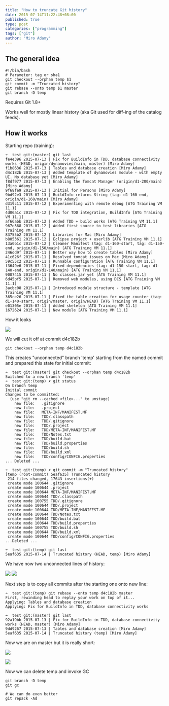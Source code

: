 ```yaml
---
title: "How to truncate Git history"
date: 2015-07-14T11:22:48+08:00
published: true
type: post
categories: ["programming"]
tags: ["git"]
author: "Miro Adamy"
---
```


## The general idea

```
#!/bin/bash
# Parameter: tag or sha1
git checkout --orphan temp $1
git commit -m "Truncated history"
git rebase --onto temp $1 master
git branch -D temp
```

Requires Git 1.8+

Works well for mostly linear history (aka Git used for diff-ing of the catalog feeds).

## How it works

Starting repo (training):

```
➜  test git:(master) git last
fe4e396 2015-07-13 | Fix for BuildInfo in TDD, database connectivity works (HEAD, origin/dynamovies/main, master) [Miro Adamy]
f1b8636 2015-07-13 | Tables and database creation [Miro Adamy]
d4c182b 2015-07-13 | Added template of dynamovies module - with empty UI. No database yet [Miro Adamy]
f8df977 2015-07-13 | Enabling the Tomcat Manager (origin/d1-200/main) [Miro Adamy]
9f68fe9 2015-07-13 | Initial for Persons [Miro Adamy]
9bd92e3 2015-07-13 | BuildInfo returns String (tag: d1-160-end, origin/d1-160/main) [Miro Adamy]
d319c11 2015-07-12 | Experimenting with remote debug [ATG Training VM 11.1]
4d06a1c 2015-07-12 | Fix for TDD integration, BuildInfo [ATG Training VM 11.1]
af66abb 2015-07-12 | Added TDD + build works [ATG Training VM 11.1]
967e368 2015-07-12 | Added first source to test libraries [ATG Training VM 11.1]
83755b2 2015-07-12 | Libraries for Mac [Miro Adamy]
b805361 2015-07-12 | Eclipse project + userlib [ATG Training VM 11.1]
13a0b1c 2015-07-12 | Cleaner Manifest (tag: d1-160-start, tag: d1-150-end, origin/d1-150/main) [ATG Training VM 11.1]
246dd9f 2015-07-11 | Better way how to create tables [Miro Adamy]
41c626f 2015-07-11 | Resolved tomcat issues on Mac [Miro Adamy]
59c55c2 2015-07-11 | Runnable configuration [ATG Training VM 11.1]
f3649e6 2015-07-11 | Fixed dependencies (tag: d1-150-start, tag: d1-140-end, origin/d1-140/main) [ATG Training VM 11.1]
9007415 2015-07-11 | No classes.jar yet [ATG Training VM 11.1]
6d45bf5 2015-07-11 | Removed web modules, using DCS [ATG Training VM 11.1]
3acbc08 2015-07-11 | Introduced module structure - template [ATG Training VM 11.1]
365ce26 2015-07-11 | Fixed the table creation for usage counter (tag: d1-140-start, origin/master, origin/HEAD) [ATG Training VM 11.1]
e01305e 2015-07-11 | Added skeleton [ATG Training VM 11.1]
1672624 2015-07-11 | New module [ATG Training VM 11.1]
```

How it looks

![](/images/cut-git-1.png)

We will cut it off at commit d4c182b

```
git checkout --orphan temp d4c182b
```

This creates "unconnected" branch 'temp' starting from the named commit and prepared this state for initial commit:

```
➜  test git:(master) git checkout --orphan temp d4c182b
Switched to a new branch 'temp'
➜  test git:(temp) ✗ git status
On branch temp
Initial commit
Changes to be committed:
  (use "git rm --cached <file>..." to unstage)
    new file:   .gitignore
    new file:   .project
    new file:   META-INF/MANIFEST.MF
    new file:   TDD/.classpath
    new file:   TDD/.gitignore
    new file:   TDD/.project
    new file:   TDD/META-INF/MANIFEST.MF
    new file:   TDD/Notes.txt
    new file:   TDD/build.bat
    new file:   TDD/build.properties
    new file:   TDD/build.sh
    new file:   TDD/build.xml
    new file:   TDD/config/CONFIG.properties
... Deleted ...
  
➜  test git:(temp) ✗ git commit -m "Truncated history"
[temp (root-commit) 5eaf635] Truncated history
 214 files changed, 17643 insertions(+)
 create mode 100644 .gitignore
 create mode 100644 .project
 create mode 100644 META-INF/MANIFEST.MF
 create mode 100644 TDD/.classpath
 create mode 100755 TDD/.gitignore
 create mode 100644 TDD/.project
 create mode 100644 TDD/META-INF/MANIFEST.MF
 create mode 100644 TDD/Notes.txt
 create mode 100644 TDD/build.bat
 create mode 100644 TDD/build.properties
 create mode 100755 TDD/build.sh
 create mode 100644 TDD/build.xml
 create mode 100644 TDD/config/CONFIG.properties
...Deleted ...
  
➜  test git:(temp) git last
5eaf635 2015-07-14 | Truncated history (HEAD, temp) [Miro Adamy]
```

We have now two unconnected lines of history:

![](/images/cut-git-2.png)
![](/images/cut-git-3.png)


Next step is to copy all commits after the starting one onto new line:

```
➜  test git:(temp) git rebase --onto temp d4c182b master
First, rewinding head to replay your work on top of it...
Applying: Tables and database creation
Applying: Fix for BuildInfo in TDD, database connectivity works
  
➜  test git:(master) git last
92a19bb 2015-07-13 | Fix for BuildInfo in TDD, database connectivity works (HEAD, master) [Miro Adamy]
9dd9267 2015-07-13 | Tables and database creation [Miro Adamy]
5eaf635 2015-07-14 | Truncated history (temp) [Miro Adamy]
```

Now we are on master but it is really short:

![](/images/cut-git-4.png)

![](/images/cut-git-5.png)

Now we can delete temp and invoke GC

```
git branch -D temp
git gc
  
# We can do even better
git repack -Ad
```

